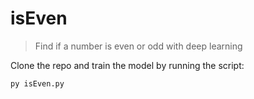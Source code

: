 # isEven

> Find if a number is even or odd with deep learning

Clone the repo and train the model by running the script:

```
py isEven.py
```

